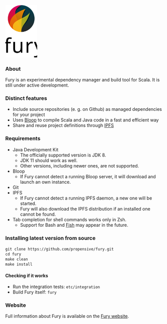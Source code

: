 <img src="doc/logo/standard.svg" alt="Fury" width="20%">

### About
Fury is an experimental dependency manager and build tool for Scala. It is
still under active development.

### Distinct features
* Include source repositories (e. g. on Github) as managed dependencies for your project
* Uses [Bloop](https://scalacenter.github.io/bloop) to compile Scala and Java code in a fast and efficient way
* Share and reuse project definitions through [IPFS](https://ipfs.io)

### Requirements
* Java Development Kit
    * The officially supported version is JDK 8.
    * JDK 11 should work as well. 
    * Other versions, including newer ones, are not supported.
* Bloop
    * If Fury cannot detect a running Bloop server, it will download and launch an own instance.
* Git
* IPFS
    * If Fury cannot detect a running IPFS daemon, a new one will be started. 
    * Fury will also download the IPFS distribution if an installed one cannot be found.
* Tab completion for shell commands works only in Zsh. 
    * Support for Bash and [Fish](https://fishshell.com) may appear in the future.
    
### Installing latest version from source
```
git clone https://github.com/propensive/fury.git
cd fury
make clean
make install
```

#### Checking if it works
* Run the integration tests: `etc/integration`
* Build Fury itself: `fury`

### Website
Full information about Fury is available on the [Fury website](https://fury.build/).
